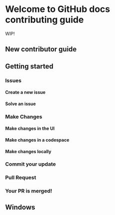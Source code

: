 # Welcome to GitHub docs contributing guide <!-- omit in toc -->

WIP!

## New contributor guide

## Getting started

### Issues

#### Create a new issue

#### Solve an issue

### Make Changes

#### Make changes in the UI

#### Make changes in a codespace

#### Make changes locally

### Commit your update

### Pull Request

### Your PR is merged!

## Windows